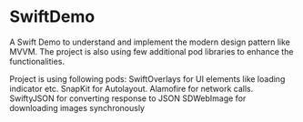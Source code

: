# SwiftDemo
A Swift Demo to understand and implement the modern design pattern like MVVM. The project is also using few additional pod libraries to enhance the functionalities.

Project is using following pods:
SwiftOverlays for UI elements like loading indicator etc.
SnapKit for Autolayout.
Alamofire for network calls.
SwiftyJSON for converting response to JSON
SDWebImage for downloading images synchronously

